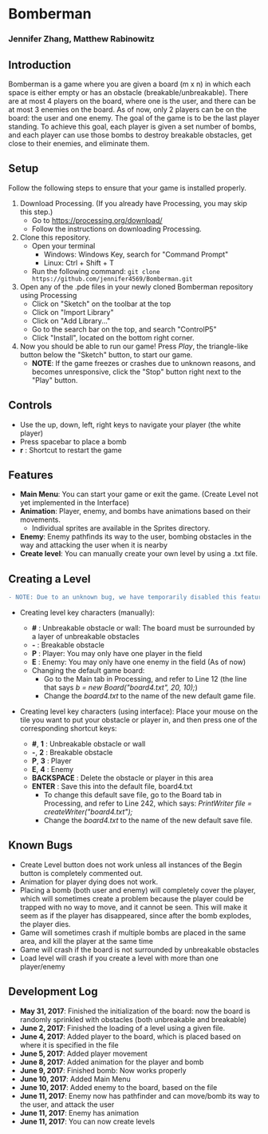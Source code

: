# Bomberman
### Jennifer Zhang, Matthew Rabinowitz

## Introduction
Bomberman is a game where you are given a board (m x n) in which each space is either empty or has an obstacle (breakable/unbreakable). There are at most 4 players on the board, where one is the user, and there can be at most 3 enemies on the board. As of now, only 2 players can be on the board: the user and one enemy.
The goal of the game is to be the last player standing. To achieve this goal, each player is given a set number of bombs, and each player can use those bombs to destroy breakable obstacles, get close to their enemies, and eliminate them. 

## Setup
Follow the following steps to ensure that your game is installed properly.
1. Download Processing. (If you already have Processing, you may skip this step.)
   - Go to https://processing.org/download/
   - Follow the instructions on downloading Processing.
2. Clone this repository.
   - Open your terminal
     - Windows: Windows Key, search for "Command Prompt"
     - Linux: Ctrl + Shift + T
   - Run the following command:
     ``git clone https://github.com/jennifer4569/Bomberman.git``
3. Open any of the .pde files in your newly cloned Bomberman repository using Processing
   - Click on "Sketch" on the toolbar at the top
   - Click on "Import Library"
   - Click on "Add Library..."
   - Go to the search bar on the top, and search "ControlP5"
   - Click "Install", located on the bottom right corner.
4. Now you should be able to run our game! Press *Play*, the triangle-like button below the "Sketch" button, to start our game.
   - **NOTE**: If the game freezes or crashes due to unknown reasons, and becomes unresponsive, click the "Stop" button right next to the "Play" button.

## Controls
- Use the up, down, left, right keys to navigate your player (the white player)
- Press spacebar to place a bomb
- **r** : Shortcut to restart the game
    
## Features
- **Main Menu**: You can start your game or exit the game. (Create Level not yet implemented in the Interface)
- **Animation**: Player, enemy, and bombs have animations based on their movements.
  - Individual sprites are available in the Sprites directory.
- **Enemy**: Enemy pathfinds its way to the user, bombing obstacles in the way and attacking the user when it is nearby
- **Create level**: You can manually create your own level by using a .txt file.

## Creating a Level
```diff 
- NOTE: Due to an unknown bug, we have temporarily disabled this feature.
```
- Creating level key characters (manually):
  - **#** : Unbreakable obstacle or wall: The board must be surrounded by a layer of unbreakable obstacles
  - **-** : Breakable obstacle
  - **P** : Player: You may only have one player in the field
  - **E** : Enemy: You may only have one enemy in the field (As of now)
  - Changing the default game board:
    - Go to the Main tab in Processing, and refer to Line 12 (the line that says *b = new Board("board4.txt", 20, 10);*) 
    - Change the *board4.txt* to the name of the new default game file.

- Creating level key characters (using interface):
  Place your mouse on the tile you want to put your obstacle or player in, and then press one of the corresponding shortcut keys:
  - **#**, **1** : Unbreakable obstacle or wall
  - **-**, **2** : Breakable obstacle
  - **P**, **3** : Player
  - **E**, **4** : Enemy
  - **BACKSPACE** : Delete the obstacle or player in this area
  - **ENTER** : Save this into the default file, board4.txt
    - To change this default save file, go to the Board tab in Processing, and refer to Line 242, which says: *PrintWriter file = createWriter("board4.txt");*
    - Change the *board4.txt* to the name of the new default save file.

## Known Bugs
- Create Level button does not work unless all instances of the Begin button is completely commented out.
- Animation for player dying does not work.
- Placing a bomb (both user and enemy) will completely cover the player, which will sometimes create a problem because the player could be trapped with no way to move, and it cannot be seen. This will make it seem as if the player has disappeared, since after the bomb explodes, the player dies.
- Game will sometimes crash if multiple bombs are placed in the same area, and kill the player at the same time
- Game will crash if the board is not surrounded by unbreakable obstacles
- Load level will crash if you create a level with more than one player/enemy

## Development Log
- **May 31, 2017**: Finished the initialization of the board: now the board is randomly sprinkled with obstacles (both unbreakable and breakable)
- **June 2, 2017**: Finished the loading of a level using a given file.
- **June 4, 2017**: Added player to the board, which is placed based on where it is specified in the file
- **June 5, 2017**: Added player movement
- **June 8, 2017**: Added animation for the player and bomb
- **June 9, 2017**: Finished bomb: Now works properly
- **June 10, 2017**: Added Main Menu
- **June 10, 2017**: Added enemy to the board, based on the file
- **June 11, 2017**: Enemy now has pathfinder and can move/bomb its way to the user, and attack the user
- **June 11, 2017**: Enemy has animation
- **June 11, 2017**: You can now create levels
